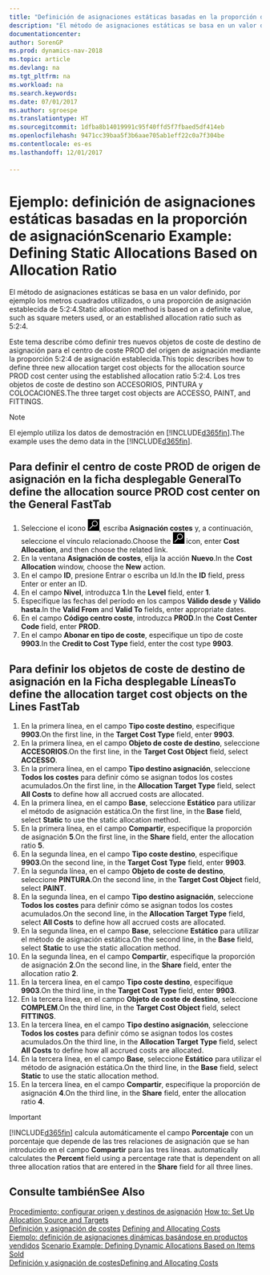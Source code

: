 ```yaml
---
title: "Definición de asignaciones estáticas basadas en la proporción de asignación"
description: "El método de asignaciones estáticas se basa en un valor definido, por ejemplo los metros cuadrados utilizados, o una proporción de asignación establecida de 5:2:4."
documentationcenter: 
author: SorenGP
ms.prod: dynamics-nav-2018
ms.topic: article
ms.devlang: na
ms.tgt_pltfrm: na
ms.workload: na
ms.search.keywords: 
ms.date: 07/01/2017
ms.author: sgroespe
ms.translationtype: HT
ms.sourcegitcommit: 1dfba8b14019991c95f40ffd5f7fbaed5df414eb
ms.openlocfilehash: 9471cc39baa5f3b6aae705ab1eff22c0a7f304be
ms.contentlocale: es-es
ms.lasthandoff: 12/01/2017

---
```

# <a name="scenario-example-defining-static-allocations-based-on-allocation-ratio"></a><span data-ttu-id="a839f-103">Ejemplo: definición de asignaciones estáticas basadas en la proporción de asignación</span><span class="sxs-lookup"><span data-stu-id="a839f-103">Scenario Example: Defining Static Allocations Based on Allocation Ratio</span></span>
<span data-ttu-id="a839f-104">El método de asignaciones estáticas se basa en un valor definido, por ejemplo los metros cuadrados utilizados, o una proporción de asignación establecida de 5:2:4.</span><span class="sxs-lookup"><span data-stu-id="a839f-104">Static allocation method is based on a definite value, such as square meters used, or an established allocation ratio such as 5:2:4.</span></span>  

<span data-ttu-id="a839f-105">Este tema describe cómo definir tres nuevos objetos de coste de destino de asignación para el centro de coste PROD del origen de asignación mediante la proporción 5:2:4 de asignación establecida.</span><span class="sxs-lookup"><span data-stu-id="a839f-105">This topic describes how to define three new allocation target cost objects for the allocation source PROD cost center using the established allocation ratio 5:2:4.</span></span> <span data-ttu-id="a839f-106">Los tres objetos de coste de destino son ACCESORIOS, PINTURA y COLOCACIONES.</span><span class="sxs-lookup"><span data-stu-id="a839f-106">The three target cost objects are ACCESSO, PAINT, and FITTINGS.</span></span>  

> [!NOTE]  
>  <span data-ttu-id="a839f-107">El ejemplo utiliza los datos de demostración en [!INCLUDE[d365fin](includes/d365fin_md.md)].</span><span class="sxs-lookup"><span data-stu-id="a839f-107">The example uses the demo data in the [!INCLUDE[d365fin](includes/d365fin_md.md)].</span></span>  

## <a name="to-define-the-allocation-source-prod-cost-center-on-the-general-fasttab"></a><span data-ttu-id="a839f-108">Para definir el centro de coste PROD de origen de asignación en la ficha desplegable General</span><span class="sxs-lookup"><span data-stu-id="a839f-108">To define the allocation source PROD cost center on the General FastTab</span></span>  

1.  <span data-ttu-id="a839f-109">Seleccione el icono ![Buscar página o informe](media/ui-search/search_small.png "icono Buscar página o informe"), escriba **Asignación costes** y, a continuación, seleccione el vínculo relacionado.</span><span class="sxs-lookup"><span data-stu-id="a839f-109">Choose the ![Search for Page or Report](media/ui-search/search_small.png "Search for Page or Report icon") icon, enter **Cost Allocation**, and then choose the related link.</span></span>  
2.  <span data-ttu-id="a839f-110">En la ventana **Asignación de costes**, elija la acción **Nuevo**.</span><span class="sxs-lookup"><span data-stu-id="a839f-110">In the **Cost Allocation** window, choose the **New** action.</span></span>  
3.  <span data-ttu-id="a839f-111">En el campo **ID**, presione Entrar o escriba un Id.</span><span class="sxs-lookup"><span data-stu-id="a839f-111">In the **ID** field, press Enter or enter an ID.</span></span>  
4.  <span data-ttu-id="a839f-112">En el campo **Nivel**, introduzca **1**.</span><span class="sxs-lookup"><span data-stu-id="a839f-112">In the **Level** field, enter **1**.</span></span>  
5.  <span data-ttu-id="a839f-113">Especifique las fechas del período en los campos **Válido desde** y **Válido hasta**.</span><span class="sxs-lookup"><span data-stu-id="a839f-113">In the **Valid From** and **Valid To** fields, enter appropriate dates.</span></span>  
6.  <span data-ttu-id="a839f-114">En el campo **Código centro coste**, introduzca **PROD**.</span><span class="sxs-lookup"><span data-stu-id="a839f-114">In the **Cost Center Code** field, enter **PROD**.</span></span>  
7.  <span data-ttu-id="a839f-115">En el campo **Abonar en tipo de coste**, especifique un tipo de coste **9903**.</span><span class="sxs-lookup"><span data-stu-id="a839f-115">In the **Credit to Cost Type** field, enter the cost type **9903**.</span></span>  

## <a name="to-define-the-allocation-target-cost-objects-on-the-lines-fasttab"></a><span data-ttu-id="a839f-116">Para definir los objetos de coste de destino de asignación en la Ficha desplegable Líneas</span><span class="sxs-lookup"><span data-stu-id="a839f-116">To define the allocation target cost objects on the Lines FastTab</span></span>  

1.  <span data-ttu-id="a839f-117">En la primera línea, en el campo **Tipo coste destino**, especifique **9903**.</span><span class="sxs-lookup"><span data-stu-id="a839f-117">On the first line, in the **Target Cost Type** field, enter **9903**.</span></span>  
2.  <span data-ttu-id="a839f-118">En la primera línea, en el campo **Objeto de coste de destino**, seleccione **ACCESORIOS**.</span><span class="sxs-lookup"><span data-stu-id="a839f-118">On the first line, in the **Target Cost Object** field, select **ACCESSO**.</span></span>  
3.  <span data-ttu-id="a839f-119">En la primera línea, en el campo **Tipo destino asignación**, seleccione **Todos los costes** para definir cómo se asignan todos los costes acumulados.</span><span class="sxs-lookup"><span data-stu-id="a839f-119">On the first line, in the **Allocation Target Type** field, select **All Costs** to define how all accrued costs are allocated.</span></span>  
4.  <span data-ttu-id="a839f-120">En la primera línea, en el campo **Base**, seleccione **Estático** para utilizar el método de asignación estática.</span><span class="sxs-lookup"><span data-stu-id="a839f-120">On the first line, in the **Base** field, select **Static** to use the static allocation method.</span></span>  
5.  <span data-ttu-id="a839f-121">En la primera línea, en el campo **Compartir**, especifique la proporción de asignación **5**.</span><span class="sxs-lookup"><span data-stu-id="a839f-121">On the first line, in the **Share** field, enter the allocation ratio **5**.</span></span>  
6.  <span data-ttu-id="a839f-122">En la segunda línea, en el campo **Tipo coste destino**, especifique **9903**.</span><span class="sxs-lookup"><span data-stu-id="a839f-122">On the second line, in the **Target Cost Type** field, enter **9903**.</span></span>  
7.  <span data-ttu-id="a839f-123">En la segunda línea, en el campo **Objeto de coste de destino**, seleccione **PINTURA**.</span><span class="sxs-lookup"><span data-stu-id="a839f-123">On the second line, in the **Target Cost Object** field, select **PAINT**.</span></span>  
8.  <span data-ttu-id="a839f-124">En la segunda línea, en el campo **Tipo destino asignación**, seleccione **Todos los costes** para definir cómo se asignan todos los costes acumulados.</span><span class="sxs-lookup"><span data-stu-id="a839f-124">On the second line, in the **Allocation Target Type** field, select **All Costs** to define how all accrued costs are allocated.</span></span>  
9. <span data-ttu-id="a839f-125">En la segunda línea, en el campo **Base**, seleccione **Estático** para utilizar el método de asignación estática.</span><span class="sxs-lookup"><span data-stu-id="a839f-125">On the second line, in the **Base** field, select **Static** to use the static allocation method.</span></span>  
10. <span data-ttu-id="a839f-126">En la segunda línea, en el campo **Compartir**, especifique la proporción de asignación **2**.</span><span class="sxs-lookup"><span data-stu-id="a839f-126">On the second line, in the **Share** field, enter the allocation ratio **2**.</span></span>  
11. <span data-ttu-id="a839f-127">En la tercera línea, en el campo **Tipo coste destino**, especifique **9903**.</span><span class="sxs-lookup"><span data-stu-id="a839f-127">On the third line, in the **Target Cost Type** field, enter **9903**.</span></span>  
12. <span data-ttu-id="a839f-128">En la tercera línea, en el campo **Objeto de coste de destino**, seleccione **COMPLEM**.</span><span class="sxs-lookup"><span data-stu-id="a839f-128">On the third line, in the **Target Cost Object** field, select **FITTINGS**.</span></span>  
13. <span data-ttu-id="a839f-129">En la tercera línea, en el campo **Tipo destino asignación**, seleccione **Todos los costes** para definir cómo se asignan todos los costes acumulados.</span><span class="sxs-lookup"><span data-stu-id="a839f-129">On the third line, in the **Allocation Target Type** field, select **All Costs** to define how all accrued costs are allocated.</span></span>  
14. <span data-ttu-id="a839f-130">En la tercera línea, en el campo **Base**, seleccione **Estático** para utilizar el método de asignación estática.</span><span class="sxs-lookup"><span data-stu-id="a839f-130">On the third line, in the **Base** field, select **Static** to use the static allocation method.</span></span>  
15. <span data-ttu-id="a839f-131">En la tercera línea, en el campo **Compartir**, especifique la proporción de asignación **4**.</span><span class="sxs-lookup"><span data-stu-id="a839f-131">On the third line, in the **Share** field, enter the allocation ratio **4**.</span></span>  

> [!IMPORTANT]  
>  [!INCLUDE[d365fin](includes/d365fin_md.md)]<span data-ttu-id="a839f-132"> calcula automáticamente el campo **Porcentaje** con un porcentaje que depende de las tres relaciones de asignación que se han introducido en el campo **Compartir** para las tres líneas.</span><span class="sxs-lookup"><span data-stu-id="a839f-132"> automatically calculates the **Percent** field using a percentage rate that is dependent on all three allocation ratios that are entered in the **Share** field for all three lines.</span></span>  

## <a name="see-also"></a><span data-ttu-id="a839f-133">Consulte también</span><span class="sxs-lookup"><span data-stu-id="a839f-133">See Also</span></span>  
<span data-ttu-id="a839f-134">[Procedimiento: configurar origen y destinos de asignación](finance-how-to-set-up-allocation-source-and-targets.md) </span><span class="sxs-lookup"><span data-stu-id="a839f-134">[How to: Set Up Allocation Source and Targets](finance-how-to-set-up-allocation-source-and-targets.md) </span></span>  
<span data-ttu-id="a839f-135">[Definición y asignación de costes](finance-define-and-allocate-costs.md) </span><span class="sxs-lookup"><span data-stu-id="a839f-135">[Defining and Allocating Costs](finance-define-and-allocate-costs.md) </span></span>  
<span data-ttu-id="a839f-136">[Ejemplo: definición de asignaciones dinámicas basándose en productos vendidos](finance-scenario-example-defining-dynamic-allocations-based-on-items-sold.md) </span><span class="sxs-lookup"><span data-stu-id="a839f-136">[Scenario Example: Defining Dynamic Allocations Based on Items Sold](finance-scenario-example-defining-dynamic-allocations-based-on-items-sold.md) </span></span>  
[<span data-ttu-id="a839f-137">Definición y asignación de costes</span><span class="sxs-lookup"><span data-stu-id="a839f-137">Defining and Allocating Costs</span></span>](finance-define-and-allocate-costs.md)

